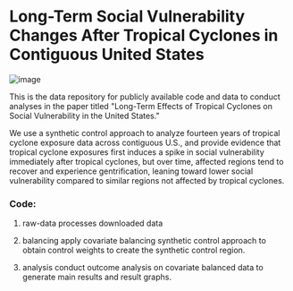 # Long-Term Social Vulnerability Changes After Tropical Cyclones in Contiguous United States

![image](https://github.com/user-attachments/assets/c9d95746-171c-456b-8445-feab8ab6484c)

This is the data repository for publicly available code and data to conduct analyses in the paper titled "Long-Term Effects of Tropical Cyclones on Social Vulnerability in the United States."

We use a synthetic control approach to analyze fourteen years of tropical cyclone exposure data across contiguous U.S., and provide evidence that tropical cyclone exposures first induces a spike in social vulnerability immediately after tropical cyclones, but over time, affected regions tend to recover and experience gentrification, leaning toward lower social vulnerability compared to similar regions not affected by tropical cyclones.

### Code:

1. raw-data processes downloaded data
   
3. balancing apply covariate balancing synthetic control approach to obtain control weights to create the synthetic control region.

4. analysis conduct outcome analysis on covariate balanced data to generate main results and result graphs.
